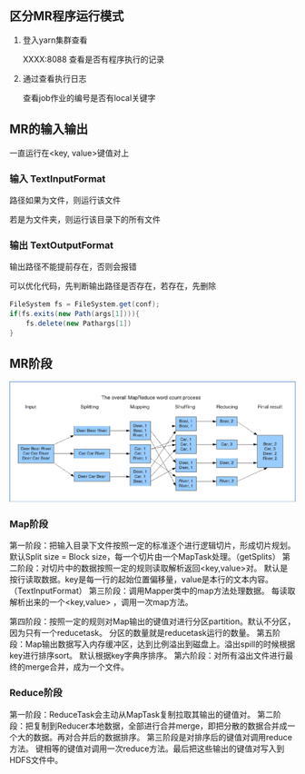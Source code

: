 ##  区分MR程序运行模式

1. 登入yarn集群查看

   XXXX:8088   查看是否有程序执行的记录

2. 通过查看执行日志

   查看job作业的编号是否有local关键字

## MR的输入输出

一直运行在<key, value>键值对上

### 输入  TextInputFormat

路径如果为文件，则运行该文件

若是为文件夹，则运行该目录下的所有文件

###  输出  TextOutputFormat

输出路径不能提前存在，否则会报错

可以优化代码，先判断输出路径是否存在，若存在，先删除

```java
FileSystem fs = FileSystem.get(conf);
if(fs.exits(new Path(args[1]))){
    fs.delete(new Pathargs[1])
}
```

## MR阶段

![image-20211009105955912](..\day9\image-20211009105955912.png)

### Map阶段

第一阶段：把输入目录下文件按照一定的标准逐个进行逻辑切片，形成切片规划。
默认Split size = Block size，每一个切片由一个MapTask处理。（getSplits）
第二阶段：对切片中的数据按照一定的规则读取解析返回<key,value>对。
默认是按行读取数据。key是每一行的起始位置偏移量，value是本行的文本内容。（TextInputFormat）
第三阶段：调用Mapper类中的map方法处理数据。
每读取解析出来的一个<key,value> ，调用一次map方法。

第四阶段：按照一定的规则对Map输出的键值对进行分区partition。默认不分区，因为只有一个reducetask。
分区的数量就是reducetask运行的数量。
第五阶段：Map输出数据写入内存缓冲区，达到比例溢出到磁盘上。溢出spill的时候根据key进行排序sort。
默认根据key字典序排序。
第六阶段：对所有溢出文件进行最终的merge合并，成为一个文件。

### Reduce阶段

第一阶段：ReduceTask会主动从MapTask复制拉取其输出的键值对。
第二阶段：把复制到Reducer本地数据，全部进行合并merge，即把分散的数据合并成一个大的数据。再对合并后的数据排序。
第三阶段是对排序后的键值对调用reduce方法。
键相等的键值对调用一次reduce方法。最后把这些输出的键值对写入到HDFS文件中。